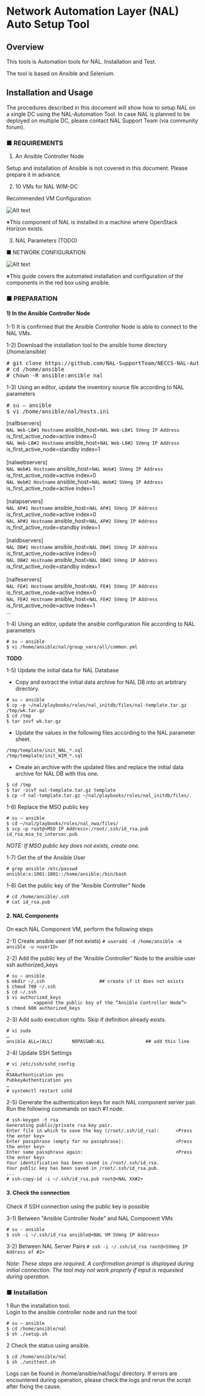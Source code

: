 # Network Automation Layer (NAL) Auto Setup Tool

## Overview
This tools is Automation tools for NAL. Installation and Test.

The tool is based on Ansible and Selenium.

## Installation and Usage
The procedures described in this document will show how to setup NAL on a single DC using the NAL-Automation Tool.
In case NAL is planned to be deployed on multiple DC, please contact NAL Support Team (via community forum).

### ■ REQUIREMENTS 
1)  An Ansible Controller Node

Setup and installation of Ansible is not covered in this document.
Please prepare it in advance.

2)  10 VMs for NAL WIM-DC

Recommended VM Configuration:

![Alt text](images/required_vm_specs.png)

※This component of NAL is installed in a machine where OpenStack Horizon exists.
   
3)  NAL Parameters (TODO)

■ NETWORK CONFIGURATION

![Alt text](images/network_configuration.png)

※This guide covers the automated installation and configuration of the components in the red box using ansible.

### ■ PREPARATION
#### 1) In the Ansible Controller Node

1-1) It is confirmed that the Ansible Controller Node is able to connect to the NAL VMs.

1-2) Download the installation tool to the ansible home directory (/home/ansible)
<pre># git clone https://github.com/NAL-SupportTeam/NECCS-NAL-Automation.git /home/ansible
# cd /home/ansible
# chown -R ansible:ansible nal</pre>

1-3) Using an editor, update the inventory source file according to NAL parameters
<pre>
# su – ansible
$ vi /home/ansible/nal/hosts.ini</pre>
  [nallbservers]<br/>
  `NAL Web-LB#1 Hostname` ansible_host=`NAL Web-LB#1 SVmng IP Address` is_first_active_node=active index=0<br/>
  `NAL Web-LB#2 Hostname` ansible_host=`NAL Web-LB#2 SVmng IP Address` is_first_active_node=standby index=1<br/>
  <br/>
  [nalwebservers]<br/>
  `NAL Web#1 Hostname` ansible_host=`NAL Web#1 SVmng IP Address` is_first_active_node=active index=0<br/>
  `NAL Web#2 Hostname` ansible_host=`NAL Web#2 SVmng IP Address` is_first_active_node=active index=1<br/>
  <br/>
  [nalapservers]<br/>
  `NAL AP#1 Hostname` ansible_host=`NAL AP#1 SVmng IP Address` is_first_active_node=active index=0<br/>
  `NAL AP#2 Hostname` ansible_host=`NAL AP#2 SVmng IP Address` is_first_active_node=standby index=1<br/>
  <br/>
  [naldbservers]<br/>
  `NAL DB#1 Hostname` ansible_host=`NAL DB#1 SVmng IP Address` is_first_active_node=active index=0<br/>
  `NAL DB#2 Hostname` ansible_host=`NAL DB#2 SVmng IP Address` is_first_active_node=standby index=1<br/>
  <br/>
  [nalfeservers]<br/>
  `NAL FE#1 Hostname` ansible_host=`NAL FE#1 SVmng IP Address` is_first_active_node=active index=0<br/>
  `NAL FE#2 Hostname` ansible_host=`NAL FE#2 SVmng IP Address` is_first_active_node=active index=1<br/>
  ...<br/>

1-4) Using an editor, update the ansible configuration file according to NAL parameters
```
# su – ansible
$ vi /home/ansible/nal/group_vars/all/common.yml
```
**TODO**

1-5) Update the initial data for NAL Database
- Copy and extract the initial data archive for NAL DB into an arbitrary directory.
```
# su – ansible
$ cp –p ~/nal/playbooks/roles/nal_initdb/files/nal-template.tar.gz /tmp/wk.tar.gz
$ cd /tmp
$ tar zxvf wk.tar.gz
```
- Update the values in the following files according to the NAL parameter sheet.
```
/tmp/template/init_NAL_*.sql
/tmp/template/init_WIM_*.sql
```
- Create an archive with the updated files and replace the initial data archive for NAL DB with this one.
```
$ cd /tmp
$ tar -zcvf nal-template.tar.gz template
$ cp –f nal-template.tar.gz ~/nal/playbooks/roles/nal_initdb/files/.
```
1-6) Replace the MSO public key 
```
# su – ansible
$ cd ~/nal/playbooks/roles/nal_nwa/files/
$ scp –p root@<MSO IP Address>:/root/.ssh/id_rsa.pub id_rsa_msa_to_intersec.pub
```
   _*NOTE*: If MSO public key does not exists, create one._
   
1-7) Get the <userID> of the Ansible User
```
# grep ansible /etc/passwd
ansible:x:1001:1001::/home/ansible:/bin/bash
```

1-8) Get the public key of the “Ansible Controller” Node
```
# cd /home/ansible/.ssh
# cat id_rsa.pub
```

#### 2. NAL Components
On each NAL Component VM, perform the following steps

2-1) Create ansible user (if not exists)
`# useradd -d /home/ansible -m ansible -u <userID>`

2-2) Add the public key of the “Ansible Controller” Node to the ansible user ssh authorized_keys
```
# su – ansible
$ mkdir ~/.ssh                    ## create if it does not exists
$ chmod 700 ~/.ssh
$ cd ~/.ssh
$ vi authorized_keys
          <append the public key of the “Ansible Controller Node”>
$ chmod 600 authorized_keys
```

2-3) Add sudo execution rights. Skip if definition already exists.
```
# vi sudo
…
ansible ALL=(ALL)       NOPASSWD:ALL               ## add this line
```

2-4) Update SSH Settings
```
# vi /etc/ssh/sshd_config
…
RSAAuthentication yes
PubkeyAuthentication yes
…
# systemctl restart sshd
```

2-5) Generate the authentication keys for each NAL component server pair. <br/>
Run the following commands on each #1 node.
```
# ssh-keygen -t rsa
Generating public/private rsa key pair.
Enter file in which to save the key (/root/.ssh/id_rsa):      <Press the enter key>
Enter passphrase (empty for no passphrase):                   <Press the enter key>
Enter same passphrase again:                                  <Press the enter key>
Your identification has been saved in /root/.ssh/id_rsa.
Your public key has been saved in /root/.ssh/id_rsa.pub.
...
# ssh-copy-id -i ~/.ssh/id_rsa.pub root@<NAL XX#2>
```

#### 3. Check the connection
Check if SSH connection using the public key is possible

3-1) Between "Ansible Controller Node" and NAL Component VMs
```
# su - ansible
$ ssh -i ~/.ssh/id_rsa ansible@<NAL VM SVmng IP Address>
```

3-2) Between NAL Server Pairs
`# ssh -i ~/.ssh/id_rsa root@<SVmng IP Address of #2>`

_*Note:* These steps are required. A confirmation prompt is displayed during initial connection. The tool may not work properly if input is requested during operation._

### ■ Installation

1	Run the installation tool. <br/>
Login to the ansible controller node and run the tool
```
# su – ansible
$ cd /home/ansible/nal
$ sh ./setup.sh 
```

2	Check the status using ansible.
```
$ cd /home/ansible/nal
$ sh ./unittest.sh
```

Logs can be found in /home/ansible/nal/logs/ directory.
If errors are encountered during operation, please check the logs and rerun the script after fixing the cause.


